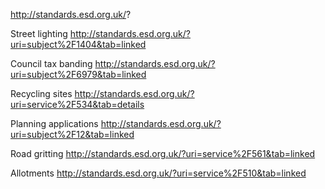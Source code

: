 http://standards.esd.org.uk/?

Street lighting
http://standards.esd.org.uk/?uri=subject%2F1404&tab=linked

Council tax banding
http://standards.esd.org.uk/?uri=subject%2F6979&tab=linked

Recycling sites
http://standards.esd.org.uk/?uri=service%2F534&tab=details

Planning applications
http://standards.esd.org.uk/?uri=subject%2F12&tab=linked

Road gritting
http://standards.esd.org.uk/?uri=service%2F561&tab=linked

Allotments
http://standards.esd.org.uk/?uri=service%2F510&tab=linked


